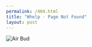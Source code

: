 ```yaml
---
permalink: /404.html
title: "Whelp - Page Not Found"
layout: post
---
```


![Air Bud]({{site.baseurl}}/static/404-airbud.jpg)